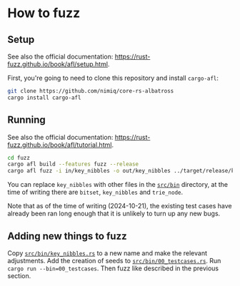 How to fuzz
===========

Setup
-----

See also the official documentation:
https://rust-fuzz.github.io/book/afl/setup.html.

First, you're going to need to clone this repository and install `cargo-afl`:
```sh
git clone https://github.com/nimiq/core-rs-albatross
cargo install cargo-afl
```


Running
-------

See also the official documentation:
https://rust-fuzz.github.io/book/afl/tutorial.html.

```sh
cd fuzz
cargo afl build --features fuzz --release
cargo afl fuzz -i in/key_nibbles -o out/key_nibbles ../target/release/key_nibbles
```

You can replace `key_nibbles` with other files in the [`src/bin`](src/bin)
directory, at the time of writing there are `bitset`, `key_nibbles` and
`trie_node`.

Note that as of the time of writing (2024-10-21), the existing test cases have
already been ran long enough that it is unlikely to turn up any new bugs.


Adding new things to fuzz
-------------------------

Copy [`src/bin/key_nibbles.rs`](src/bin/key_nibbles.rs) to a new name and make
the relevant adjustments. Add the creation of seeds to
[`src/bin/00_testcases.rs`](src/bin/00_testcases). Run `cargo run
--bin=00_testcases`. Then fuzz like described in the previous section.
